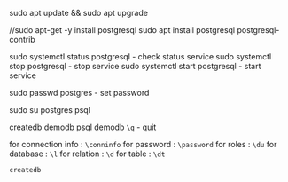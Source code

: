 sudo apt update && sudo apt upgrade
 
//sudo apt-get -y install postgresql 
sudo apt install postgresql postgresql-contrib

sudo systemctl status postgresql -  check status service
sudo systemctl stop postgresql - stop service
sudo systemctl start postgresql - start service

sudo passwd postgres  - set password

sudo su postgres 
psql 

createdb demodb
psql demodb
`\q` - quit

for connection info : `\conninfo`
for password : `\password` 
for roles : `\du` 
for database : `\l`
for relation : `\d`
for table : `\dt`

`createdb`